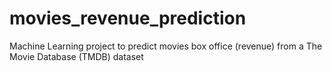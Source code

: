 # movies_revenue_prediction
Machine Learning project to predict movies box office (revenue) from a The Movie Database (TMDB) dataset
